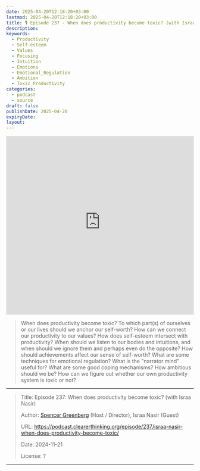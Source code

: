 ```yaml
---
date: 2025-04-20T12:18:20+03:00
lastmod: 2025-04-20T12:18:20+03:00
title: 🎙 Episode 237 - When does productivity become toxic? (with Israa Nasir)
description: 
keywords:
  - Productivity
  - Self-esteem
  - Values
  - Focusing
  - Intuition
  - Emotions
  - Emotional_Regulation
  - Ambition
  - Toxic_Productivity
categories:
  - podcast
  - source
draft: false
publishDate: 2025-04-20
expiryDate: 
layout:
---
```

<embed src="https://podcast.clearerthinking.org/episode/237/israa-nasir-when-does-productivity-become-toxic/" style="width:100%; height: 50vw;">

> When does productivity become toxic? To which part(s) of ourselves or our lives should we anchor our self-worth? How can we connect our productivity to our values? How does self-esteem intersect with productivity? When should we listen to our bodies and intuitions, and when should we ignore them and perhaps even do the opposite? How should achievements affect our sense of self-worth? What are some techniques for emotional regulation? What is the "narrator mind" useful for? What are some good coping mechanisms? How ambitious should we be? How can we figure out whether our own productivity system is toxic or not?

---

> Title: Episode 237: When does productivity become toxic? (with Israa Nasir)
> 
> Author: [Spencer Greenberg](https://www.spencergreenberg.com/) (Host / Director), Israa Nasir (Guest)
> 
> URL: https://podcast.clearerthinking.org/episode/237/israa-nasir-when-does-productivity-become-toxic/
> 
> Date: 2024-11-21
> 
> License: ?

---
